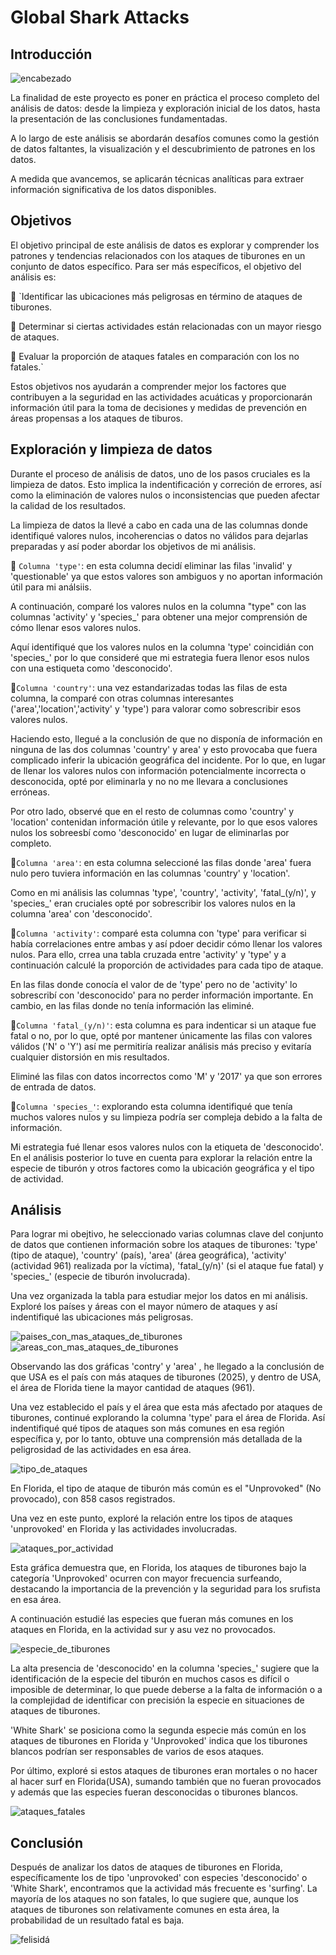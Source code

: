 # Global Shark Attacks 

## Introducción

![encabezado](https://github.com/Carolina-MH/Proyecto-1/blob/main/img/encabezado.png)

La finalidad de este proyecto es poner en práctica el proceso completo del análisis de datos: desde la limpieza y exploración inicial de los datos, hasta la presentación de las conclusiones fundamentadas.

A lo largo de este análisis se abordarán desafíos comunes como la gestión de datos faltantes, la visualización y el descubrimiento de patrones en los datos.

A medida que avancemos, se aplicarán técnicas analíticas para extraer información significativa de los datos disponibles.

## Objetivos

El objetivo principal de este análisis de datos es explorar y comprender los patrones y tendencias relacionados con los ataques de tiburones en un conjunto de datos específico. Para ser más específicos, el objetivo del análisis es:

🦈 `Identificar las ubicaciones más peligrosas en término de ataques de tiburones.

🦈 Determinar si ciertas actividades están relacionadas con un mayor riesgo de ataques.

🦈 Evaluar la proporción de ataques fatales en comparación con los no fatales.`

Estos objetivos nos ayudarán a comprender mejor los factores que contribuyen a la seguridad en las actividades acuáticas y proporcionarán información útil para la toma de decisiones y medidas de prevención en áreas propensas a los ataques de tiburos.

## Exploración y limpieza de datos

Durante el proceso de análisis de datos, uno de los pasos cruciales es la limpieza de datos. Esto implica la indentificación y correción de errores, así como la eliminación de valores nulos o inconsistencias que pueden afectar la calidad de los resultados.

La limpieza de datos la llevé a cabo en cada una de las columnas donde identifiqué valores nulos, incoherencias o datos no válidos para dejarlas preparadas y así poder abordar los objetivos de mi análisis.

🦈 `Columna 'type'`: en esta columna decidí eliminar las filas 'invalid' y 'questionable' ya que estos valores son ambiguos y no aportan información útil para mi análsiis.

A continuación, comparé los valores nulos en la columna "type" con las columnas 'activity' y 'species_' para obtener una mejor comprensión de cómo llenar esos valores nulos.

Aquí identifiqué que los valores nulos en la columna 'type' coincidián con 'species_' por lo que consideré que mi estrategia fuera llenor esos nulos con una estiqueta como 'desconocido'.

🦈`Columna 'country'`: una vez estandarizadas todas las filas de esta columna, la comparé con otras columnas interesantes ('area','location','activity' y 'type') para valorar como sobrescribir esos valores nulos.

Haciendo esto, llegué a la conclusión de que no disponía de información en ninguna de las dos columnas 'country' y area' y esto provocaba que fuera complicado inferir la ubicación geográfica del incidente. Por lo que, en lugar de llenar los valores nulos con información potencialmente incorrecta o desconocida, opté por eliminarla y no no me llevara a conclusiones erróneas.

Por otro lado, observé que en el resto de columnas como 'country' y 'location' contenidan información útile y relevante, por lo que esos valores nulos los sobreesbí como 'desconocido' en lugar de eliminarlas por completo.

🦈`Columna 'area'`: en esta columna seleccioné las filas donde 'area' fuera nulo pero tuviera información en las columnas 'country' y 'location'.

Como en mi análisis las columnas 'type', 'country', 'activity', 'fatal_(y/n)', y 'species_' eran cruciales opté por sobrescribir los valores nulos en la columna 'area' con 'desconocido'.

🦈`Columna 'activity'`: comparé esta columna con 'type' para verificar si había correlaciones entre ambas y así pdoer decidir cómo llenar los valores nulos. Para ello, crrea una tabla cruzada entre 'activity' y 'type' y a continuación calculé la proporción de actividades para cada tipo de ataque.

En las filas donde conocía el valor de de 'type' pero no de 'activity' lo sobrescribí con 'desconocido' para no perder información importante. En cambio, en las filas donde no tenía información las eliminé.


🦈`Columna 'fatal_(y/n)'`: esta columna es para indenticar si un ataque fue fatal o no, por lo que, opté por mantener únicamente las filas con valores válidos ('N' o 'Y') así me permitiría realizar análisis más preciso y evitaría cualquier distorsión en mis resultados.

Eliminé las filas con datos incorrectos como 'M' y '2017' ya que son errores de entrada de datos.

🦈`Columna 'species_'`: explorando esta columna identifiqué que tenía muchos valores nulos y su limpieza podría ser compleja debido a la falta de información.

Mi estrategia fué llenar esos valores nulos con la etiqueta de 'desconocido'. En el análisis posterior lo tuve en cuenta para explorar la relación entre la especie de tiburón y otros factores como la ubicación geográfica y el tipo de actividad.


## Análisis

Para lograr mi obejtivo, he seleccionado varias columnas clave del conjunto de datos que contienen información sobre los ataques de tiburones: 'type' (tipo de ataque), 'country' (país), 'area' (área geográfica), 'activity' (actividad 961) realizada por la víctima), 'fatal_(y/n)' (si el ataque fue fatal) y 'species_' (especie de tiburón involucrada).

Una vez organizada la tabla para estudiar mejor los datos en mi análisis. Exploré los países y áreas con el mayor número de ataques y así indentifiqué las ubicaciones más peligrosas.

![paises_con_mas_ataques_de_tiburones](https://github.com/Carolina-MH/Proyecto-1/blob/main/img/paises_con_mas_ataques_de_tiburones.png)
![areas_con_mas_ataques_de_tiburones](https://github.com/Carolina-MH/Proyecto-1/blob/main/img/areas_con_mas_ataques_de_tiburones.png)

Observando las dos gráficas 'contry' y 'area' , he llegado a la conclusión de que USA es el país con más ataques de tiburones (2025), y dentro de USA, el área de Florida tiene la mayor cantidad de ataques (961).

Una vez establecido el país y el área que esta más afectado por ataques de tiburones, continué explorando la columna 'type' para el área de Florida. Así indentifiqué qué tipos de ataques son más comunes en esa región específica y, por lo tanto, obtuve una comprensión más detallada de la peligrosidad de las actividades en esa área.

![tipo_de_ataques](https://github.com/Carolina-MH/Proyecto-1/blob/main/img/tipo_de_ataques.png)

En Florida, el tipo de ataque de tiburón más común es el "Unprovoked" (No provocado), con 858 casos registrados.

Una vez en este punto, exploré la relación entre los tipos de ataques 'unprovoked' en Florida y las actividades involucradas.

![ataques_por_actividad](https://github.com/Carolina-MH/Proyecto-1/blob/main/img/ataques_por_actividad.png)

Esta gráfica demuestra que, en Florida, los ataques de tiburones bajo la categoría 'Unprovoked' ocurren con mayor frecuencia surfeando, destacando la importancia de la prevención y la seguridad para los srufista en esa área.

A continuación estudié las especies que fueran más comunes en los ataques en Florida, en la actividad sur y asu vez no provocados.

![especie_de_tiburones](https://github.com/Carolina-MH/Proyecto-1/blob/main/img/especie_de_tiburones.png)

La alta presencia de 'desconocido' en la columna 'species_' sugiere que la identificación de la especie del tiburón en muchos casos es difícil o imposible de determinar, lo que puede deberse a la falta de información o a la complejidad de identificar con precisión la especie en situaciones de ataques de tiburones.

'White Shark' se posiciona como la segunda especie más común en los ataques de tiburones en Florida y 'Unprovoked' indica que los tiburones blancos podrían ser responsables de varios de esos ataques.

Por último, exploré si estos ataques de tiburones eran mortales o no hacer al hacer surf en Florida(USA), sumando también que no fueran provocados y además que las especies fueran desconocidas o tiburones blancos.

![ataques_fatales](https://github.com/Carolina-MH/Proyecto-1/blob/main/img/ataques_fatales.png)

## Conclusión

Después de analizar los datos de ataques de tiburones en Florida, específicamente los de tipo 'unprovoked' con especies 'desconocido' o 'White Shark', encontramos que la actividad más frecuente es 'surfing'. La mayoría de los ataques no son fatales, lo que sugiere que, aunque los ataques de tiburones son relativamente comunes en esta área, la probabilidad de un resultado fatal es baja.

![felisidá](https://github.com/Carolina-MH/Proyecto-1/blob/main/img/felisida.gif)

